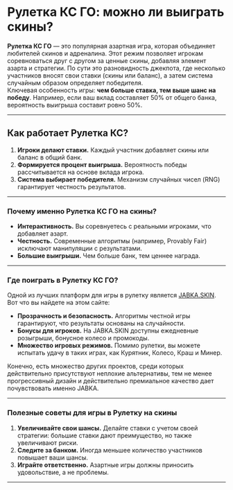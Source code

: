 # Рулетка КС ГО: можно ли выиграть скины? 
**Рулетка КС ГО** — это популярная азартная игра, которая объединяет любителей скинов и адреналина. Этот режим позволяет игрокам соревноваться друг с другом за ценные скины, добавляя элемент азарта и стратегии. По сути это разновидность джекпота, где несколько участников вносят свои ставки (скины или баланс), а затем система случайным образом определяет победителя.  
Ключевая особенность игры: **чем больше ставка, тем выше шанс на победу**. Например, если ваш вклад составляет 50% от общего банка, вероятность выигрыша составит ровно 50%.  

---

## Как работает Рулетка КС?  
1. **Игроки делают ставки.** Каждый участник добавляет скины или баланс в общий банк.  
2. **Формируется процент выигрыша.** Вероятность победы рассчитывается на основе вклада игрока.  
3. **Система выбирает победителя.** Механизм случайных чисел (RNG) гарантирует честность результатов.  

---

### Почему именно Рулетка КС ГО на скины?  
- **Интерактивность.** Вы соревнуетесь с реальными игроками, что добавляет азарт.  
- **Честность.** Современные алгоритмы (например, Provably Fair) исключают манипуляции с результатами.  
- **Большие выигрыши.** Чем больше банк, тем ценнее награда.  

---

### Где поиграть в Рулетку КС ГО?  
Одной из лучших платформ для игры в рулетку является [JABKA.SKIN](https://jabka.skin/ru/). Вот что вы найдете на этом сайте:  
- **Прозрачность и безопасность.** Алгоритмы честной игры гарантируют, что результаты основаны на случайности.  
- **Бонусы для игроков.** На JABKA.SKIN доступны ежедневные розыгрыши, бонусное колесо и промокоды.  
- **Множество игровых режимов.** Помимо рулетки, вы можете испытать удачу в таких играх, как Курятник, Колесо, Краш и Минер.

Конечно, есть множество других проектов, среди которых действительно присутствуют неплохие альтернативы, тем не менее прогрессивный дизайн и действительно премиальное качество дает почувствовать именно JABKA.   

---

### Полезные советы для игры в Рулетку на скины
1. **Увеличивайте свои шансы.** Делайте ставки с учетом своей стратегии: большие ставки дают преимущество, но также увеличивают риски.  
2. **Следите за банком.** Иногда меньшее количество участников повышает ваши шансы.  
3. **Играйте ответственно.** Азартные игры должны приносить удовольствие, а не проблемы.  

---
